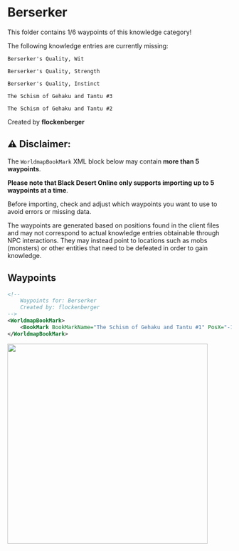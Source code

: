 # Berserker

This folder contains 1/6 waypoints of this knowledge category!

The following knowledge entries are currently missing: 

```
Berserker's Quality, Wit
```

```
Berserker's Quality, Strength
```

```
Berserker's Quality, Instinct
```

```
The Schism of Gehaku and Tantu #3
```

```
The Schism of Gehaku and Tantu #2
```


Created by **flockenberger**

## ⚠️ Disclaimer:
The `WorldmapBookMark` XML block below may contain **more than 5 waypoints**.

**Please note that Black Desert Online only supports importing up to 5 waypoints at a time**.

Before importing, check and adjust which waypoints you want to use to avoid errors or missing data.

The waypoints are generated based on positions found in the client files and may not correspond to actual knowledge entries obtainable through NPC interactions.
They may instead point to locations such as mobs (monsters) or other entities that need to be defeated in order to gain knowledge.

## Waypoints
```xml
<!--
    Waypoints for: Berserker
    Created by: flockenberger
-->
<WorldmapBookMark>
    <BookMark BookMarkName="The Schism of Gehaku and Tantu #1" PosX="-135294.0" PosY="3716.85009765625" PosZ="-206059.0" />
</WorldmapBookMark>
```

<img src="./Berserker_The Schism of Gehaku and Tantu #1_Preview.webp" width="450"/> 